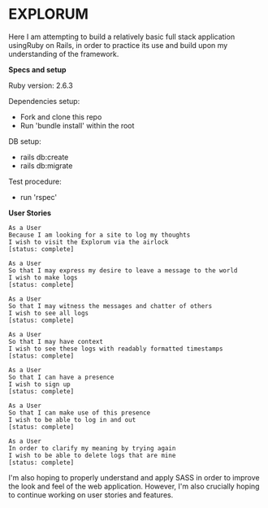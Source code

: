 # EXPLORUM

Here I am attempting to build a relatively basic full stack application usingRuby on Rails, in order to practice its use and build upon my
understanding of the framework.

**Specs and setup**

Ruby version: 2.6.3

Dependencies setup:

- Fork and clone this repo
- Run 'bundle install' within the root

DB setup:

- rails db:create
- rails db:migrate

Test procedure:

- run 'rspec'

**User Stories**

```
As a User
Because I am looking for a site to log my thoughts
I wish to visit the Explorum via the airlock
[status: complete]
```

```
As a User
So that I may express my desire to leave a message to the world
I wish to make logs
[status: complete]
```

```
As a User
So that I may witness the messages and chatter of others
I wish to see all logs
[status: complete]
```

```
As a User
So that I may have context
I wish to see these logs with readably formatted timestamps
[status: complete]
```

```
As a User
So that I can have a presence
I wish to sign up
[status: complete]
```

```
As a User
So that I can make use of this presence
I wish to be able to log in and out
[status: complete]
```

```
As a User
In order to clarify my meaning by trying again
I wish to be able to delete logs that are mine
[status: complete]
```

I'm also hoping to properly understand and apply SASS in order to improve the look and feel of the web application.
However, I'm also crucially hoping to continue working on user stories and features.
